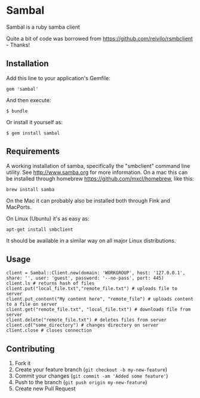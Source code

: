 # Sambal

Sambal is a ruby samba client

Quite a bit of code was borrowed from https://github.com/reivilo/rsmbclient - Thanks!

## Installation

Add this line to your application's Gemfile:

    gem 'sambal'

And then execute:

    $ bundle

Or install it yourself as:

    $ gem install sambal

## Requirements

A working installation of samba, specifically the "smbclient" command line utility. See http://www.samba.org for more information.
On a mac this can be installed through homebrew https://github.com/mxcl/homebrew, like this:
    
    brew install samba

On the Mac it can probably also be installed both through Fink and MacPorts.

On Linux (Ubuntu) it's as easy as:
    
    apt-get install smbclient

It should be available in a similar way on all major Linux distributions.

## Usage

    client = Sambal::Client.new(domain: 'WORKGROUP', host: '127.0.0.1', share: '', user: 'guest', password: '--no-pass', port: 445)
    client.ls # returns hash of files
    client.put("local_file.txt","remote_file.txt") # uploads file to server
    client.put_content("My content here", "remote_file") # uploads content to a file on server
    client.get("remote_file.txt", "local_file.txt") # downloads file from server
    client.delete("remote_file.txt") # deletes files from server
    client.cd("some_directory") # changes directory on server
    client.close # closes connection

## Contributing

1. Fork it
2. Create your feature branch (`git checkout -b my-new-feature`)
3. Commit your changes (`git commit -am 'Added some feature'`)
4. Push to the branch (`git push origin my-new-feature`)
5. Create new Pull Request
